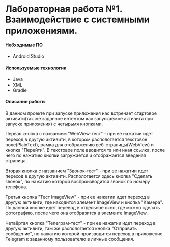 # Лабораторная работа №1. Взаимодействие с системными приложениями.

#### Небходимые ПО
* Android Studio

#### Используемые технологии
* Java
* XML
* Gradle

#### Описание работы
В данном проекте при запуске приложения нас встречает стартовое активити(так же заданное интентом как запускаемое активити при запуске приложения) с четырьмя кнопками.

Первая кнопка c названием "WebView-тест" - при ее нажатии идет переход в другую активити, в котором распологается текстовое поле(PlainText), рамка для отображению веб-страницы(WebView) и кнопка "Перейти". В текстовое поле вводится та или иная ссылка, после чего по нажатию кнопки загружается и отображается введеная страница.

Вторая кнопка с названием "Звонок-тест" - при ее нажатии идет переход в другую активити. Распологается здесь кнопка "Сделать звонок", по нажатию которой воспроизводится звонок по номеру телефона.

Третья кнопка "Тест ImageView" -  при ее нажатии идет переход в другую активити, где находится элемент ImageView и кнопка "Камера". По данной кнопке идет перевод в отдельное окно, где можно сделать фотографию, после чего она отобразится в элементе ImageView.

Четвёртая кнопка "Телеграм-тест" - при ее нажатии идет переход в другую активити, там же распологается кнопка "Отправить сообщение", по нажатию которой производится переход в приложение Telegram к заданному пользователю в личные сообщения.
